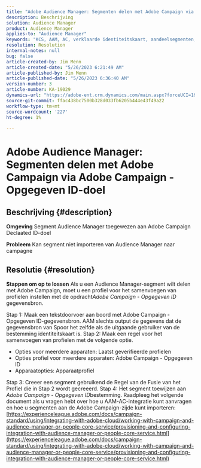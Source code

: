```yaml
---
title: "Adobe Audience Manager: Segmenten delen met Adobe Campaign via Adobe Campaign - Opgegeven ID-doel"
description: Beschrijving
solution: Audience Manager
product: Audience Manager
applies-to: "Audience Manager"
keywords: "KCS, AAM, AC, verklaarde identiteitskaart, aandeelsegmenten, hoe te, Adobe Audience Manager, Adobe Campaign, verklaarde bestemming van identiteitskaart"
resolution: Resolution
internal-notes: null
bug: false
article-created-by: Jim Menn
article-created-date: "5/26/2023 6:21:49 AM"
article-published-by: Jim Menn
article-published-date: "5/26/2023 6:36:40 AM"
version-number: 3
article-number: KA-19029
dynamics-url: "https://adobe-ent.crm.dynamics.com/main.aspx?forceUCI=1&pagetype=entityrecord&etn=knowledgearticle&id=2d476096-8dfb-ed11-8849-6045bd006079"
source-git-commit: ffac438bc7500b328d033fb6205b444e43f49a22
workflow-type: tm+mt
source-wordcount: '227'
ht-degree: 1%

---
```


# Adobe Audience Manager: Segmenten delen met Adobe Campaign via Adobe Campaign - Opgegeven ID-doel

## Beschrijving {#description}


<b>Omgeving</b>
Segment Audience Manager toegewezen aan Adobe Campaign Declaated ID-doel

<b>Probleem</b>
Kan segment niet importeren van Audience Manager naar campagne


## Resolutie {#resolution}


<b>Stappen om op te lossen</b>
Als u een Audience Manager-segment wilt delen met Adobe Campaign, moet u een profiel voor het samenvoegen van profielen instellen met de opdracht*Adobe Campaign - Opgegeven ID* gegevensbron.

Stap 1: Maak een tekstdoorvoer aan boord met Adobe Campaign - Opgegeven ID-gegevensbron.
AAM slechts output de gegevens dat de gegevensbron van Spoor het zelfde als de uitgaande gebruiker van de bestemming identiteitskaart is.
Stap 2: Maak een regel voor het samenvoegen van profielen met de volgende optie.

- Opties voor meerdere apparaten: Laatst geverifieerde profielen
- Opties profiel voor meerdere apparaten: Adobe Campaign - Opgegeven ID
- Apparaatopties: Apparaatprofiel


Stap 3: Creeer een segment gebruikend de Regel van de Fusie van het Profiel die in Stap 2 wordt gecreeerd.
Stap 4: Het segment toewijzen aan *Adobe Campaign - Opgegeven ID*bestemming.
Raadpleeg het volgende document als u vragen hebt over hoe u AAM-AC-integratie kunt aanvragen en hoe u segmenten aan de Adobe Campaign-zijde kunt importeren: [https://experienceleague.adobe.com/docs/campaign-standard/using/integrating-with-adobe-cloud/working-with-campaign-and-audience-manager-or-people-core-service/provisioning-and-configuring-integration-with-audience-manager-or-people-core-service.html](https://experienceleague.adobe.com/docs/campaign-standard/using/integrating-with-adobe-cloud/working-with-campaign-and-audience-manager-or-people-core-service/provisioning-and-configuring-integration-with-audience-manager-or-people-core-service.html)
